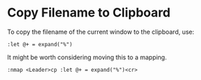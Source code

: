 # Copy Filename to Clipboard

To copy the filename of the current window to the clipboard, use:

```
:let @+ = expand("%")
```

It might be worth considering moving this to a mapping.

```
:nmap <Leader>cp :let @+ = expand("%")<cr>
```
